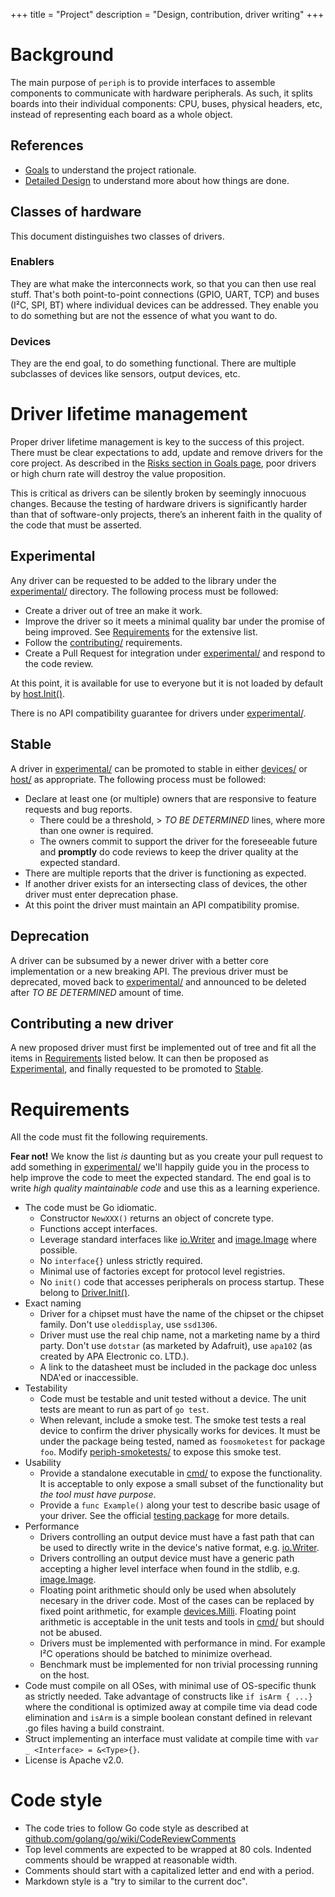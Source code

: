+++
title = "Project"
description = "Design, contribution, driver writing"
+++


# Background

The main purpose of `periph` is to provide interfaces to assemble components
to communicate with hardware peripherals. As such, it splits boards
into their individual components: CPU, buses, physical headers, etc, instead of
representing each board as a whole object.


## References

- [Goals](goals/) to understand the project rationale.
- [Detailed Design](design/) to understand more about how things are done.


## Classes of hardware

This document distinguishes two classes of drivers.


### Enablers

They are what make the interconnects work, so that you can then use real stuff.
That's both point-to-point connections (GPIO, UART, TCP) and buses (I²C, SPI,
BT) where individual devices can be addressed. They enable you to do something
but are not the essence of what you want to do.


### Devices

They are the end goal, to do something functional. There are multiple subclasses
of devices like sensors, output devices, etc.


# Driver lifetime management

Proper driver lifetime management is key to the success of this project. There
must be clear expectations to add, update and remove drivers for the core
project. As described in the [Risks section in Goals page](goals/#risks), poor
drivers or high churn rate will destroy the value proposition.

This is critical as drivers can be silently broken by seemingly innocuous
changes. Because the testing of hardware drivers is significantly harder than
that of software-only projects, there’s an inherent faith in the quality of the
code that must be asserted.


## Experimental

Any driver can be requested to be added to the library under the
[experimental/](https://github.com/google/periph/tree/master/experimental/)
directory. The following process must be followed:

- Create a driver out of tree an make it work.
- Improve the driver so it meets a minimal quality bar under the promise of
  being improved. See [Requirements](#requirements) for the extensive list.
- Follow the [contributing/](contributing/) requirements.
- Create a Pull Request for integration under
  [experimental/](https://github.com/google/periph/tree/master/experimental/)
  and respond to the code review.

At this point, it is available for use to everyone but it is not loaded by
default by [host.Init()](https://periph.io/x/periph/host#Init).

There is no API compatibility guarantee for drivers under
[experimental/](https://github.com/google/periph/tree/master/experimental/).


## Stable

A driver in
[experimental/](https://github.com/google/periph/tree/master/experimental/) can
be promoted to stable in either
[devices/](https://github.com/google/periph/tree/master/devices/) or
[host/](https://github.com/google/periph/tree/master/host/) as appropriate. The
following process must be followed:

- Declare at least one (or multiple) owners that are responsive to
  feature requests and bug reports.
  - There could be a threshold, > _TO BE DETERMINED_ lines, where more than one
    owner is required.
  - The owners commit to support the driver for the foreseeable future and
    **promptly** do code reviews to keep the driver quality at the expected
    standard.
- There are multiple reports that the driver is functioning as expected.
- If another driver exists for an intersecting class of devices, the other
  driver must enter deprecation phase.
- At this point the driver must maintain an API compatibility promise.


## Deprecation

A driver can be subsumed by a newer driver with a better core implementation or
a new breaking API. The previous driver must be deprecated, moved back to
[experimental/](https://github.com/google/periph/tree/master/experimental/) and
announced to be deleted after _TO BE DETERMINED_ amount of time.


## Contributing a new driver

A new proposed driver must first be implemented out of tree and fit all the
items in [Requirements](#requirements) listed below. It can then be proposed as
[Experimental](#experimental), and finally requested to be promoted to
[Stable](#stable).


# Requirements

All the code must fit the following requirements.

**Fear not!** We know the list _is_ daunting but as you create your pull request
to add something in
[experimental/](https://github.com/google/periph/tree/master/experimental/)
we'll happily guide you in the process to help improve the code to meet the
expected standard. The end goal is to write *high quality maintainable code* and
use this as a learning experience.

- The code must be Go idiomatic.
  - Constructor `NewXXX()` returns an object of concrete type.
  - Functions accept interfaces.
  - Leverage standard interfaces like
    [io.Writer](https://golang.org/pkg/io/#Writer) and
    [image.Image](https://golang.org/pkg/image/#Image) where possible.
  - No `interface{}` unless strictly required.
  - Minimal use of factories except for protocol level registries.
  - No `init()` code that accesses peripherals on process startup. These belong
    to [Driver.Init()](https://periph.io/x/periph#Driver).
- Exact naming
  - Driver for a chipset must have the name of the chipset or the chipset
    family. Don't use `oleddisplay`, use `ssd1306`.
  - Driver must use the real chip name, not a marketing name by a third party.
    Don't use `dotstar` (as marketed by Adafruit), use `apa102` (as created
    by APA Electronic co. LTD.).
  - A link to the datasheet must be included in the package doc unless NDA'ed
    or inaccessible.
- Testability
  - Code must be testable and unit tested without a device. The unit tests are
    meant to run as part of `go test`.
  - When relevant, include a smoke test. The smoke test tests a real device to
    confirm the driver physically works for devices. It must be under the
    package being tested, named as `foosmoketest` for package `foo`. Modify
    [periph-smoketests/](https://github.com/google/periph/tree/master/cmd/periph-smoketests/)
    to expose this smoke test.
- Usability
  - Provide a standalone executable in
    [cmd/](https://github.com/google/periph/tree/master/cmd/) to expose the
    functionality.  It is acceptable to only expose a small subset of the
    functionality but _the tool must have purpose_.
  - Provide a `func Example()` along your test to describe basic usage of your
    driver. See the official [testing
    package](https://golang.org/pkg/testing/#hdr-Examples) for more details.
- Performance
  - Drivers controlling an output device must have a fast path that can be used
    to directly write in the device's native format, e.g.
    [io.Writer](https://golang.org/pkg/io/#Writer).
  - Drivers controlling an output device must have a generic path accepting
    a higher level interface when found in the stdlib, e.g.
    [image.Image](https://golang.org/pkg/image/#Image).
  - Floating point arithmetic should only be used when absolutely necesary in
    the driver code. Most of the cases can be replaced by fixed point
    arithmetic, for example
    [devices.Milli](https://periph.io/x/periph/devices#Milli).
    Floating point arithmetic is acceptable in the unit tests and tools in
    [cmd/](https://github.com/google/periph/tree/master/cmd/) but should not be
    abused.
  - Drivers must be implemented with performance in mind. For example I²C
    operations should be batched to minimize overhead.
  - Benchmark must be implemented for non trivial processing running on the
    host.
- Code must compile on all OSes, with minimal use of OS-specific thunk as
  strictly needed. Take advantage of constructs like `if isArm { ...}` where the
  conditional is optimized away at compile time via dead code elimination
  and `isArm` is a simple boolean constant defined in relevant .go files
  having a build constraint.
- Struct implementing an interface must validate at compile time with `var _
  <Interface> = &<Type>{}`.
- License is Apache v2.0.


# Code style

- The code tries to follow Go code style as described at
  [github.com/golang/go/wiki/CodeReviewComments](https://github.com/golang/go/wiki/CodeReviewComments)
- Top level comments are expected to be wrapped at 80 cols. Indented comments
  should be wrapped at reasonable width.
- Comments should start with a capitalized letter and end with a period.
- Markdown style is a "try to similar to the current doc".
